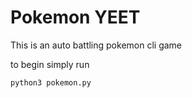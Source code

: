 # Pokemon YEET

This is an auto battling pokemon cli game

to begin simply run 

```
python3 pokemon.py
```